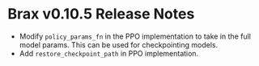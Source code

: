 # Brax v0.10.5 Release Notes

* Modify `policy_params_fn` in the PPO implementation to take in the full model params. This can be used for checkpointing models.
* Add `restore_checkpoint_path` in PPO implementation.
